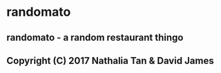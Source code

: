 # randomato
## randomato - a random restaurant thingo
## Copyright (C) 2017 Nathalia Tan & David James